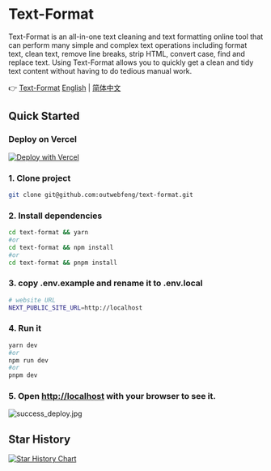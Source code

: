 # Text-Format
Text-Format is an all-in-one text cleaning and text formatting online tool that can perform many simple and complex text operations including format text, clean text, remove line breaks, strip HTML, convert case, find and replace text. Using Text-Format allows you to quickly get a clean and tidy text content without having to do tedious manual work.

👉 [Text-Format](https://text-format.com) [English](https://github.com/outwebfeng/text-format/blob/main/README.md)  | [简体中文](https://github.com/outwebfeng/text-format/blob/main/README.zh-CN.md) 


## Quick Started

### Deploy on Vercel
[![Deploy with Vercel](https://vercel.com/button)](https://vercel.com/new/clone?repository-url=https%3A%2F%2Fgithub.com%2FSoraWebui%2FSoraWebui%2Ftree%2Flogin&project-name=SoraWebui&repository-name=SoraWebui&external-id=https%3A%2F%2Fgithub.com%2FSoraWebui%2FSoraWebui%2Ftree%2Flogin)

### 1. Clone project

```bash
git clone git@github.com:outwebfeng/text-format.git
```

### 2. Install dependencies

```bash
cd text-format && yarn
#or
cd text-format && npm install
#or
cd text-format && pnpm install
```

### 3. copy .env.example and rename it to .env.local

```bash
# website URL
NEXT_PUBLIC_SITE_URL=http://localhost

```

### 4. Run it

```bash
yarn dev
#or
npm run dev
#or
pnpm dev
```

### 5. Open [http://localhost](http://localhost) with your browser to see it.
![success_deploy.jpg](https://text-format.com/success_deploy.jpg)



## Star History

[![Star History Chart](https://api.star-history.com/svg?repos=outwebfeng/text-format&type=Date)](https://star-history.com/#outwebfeng/text-format&Date)
